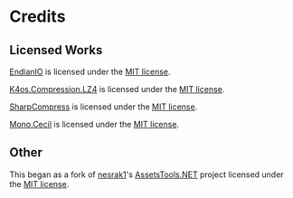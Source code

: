 # Credits
## Licensed Works
[EndianIO](https://github.com/Igor55x/EndianIO) is licensed under the [MIT license](https://github.com/Igor55x/AssetsTools/blob/master/Licenses/EndianIO.md).

[K4os.Compression.LZ4](https://github.com/MiloszKrajewski/K4os.Compression.LZ4) is licensed under the [MIT license](https://github.com/Igor55x/AssetsTools/blob/master/Licenses/Lz4.md).

[SharpCompress](https://github.com/adamhathcock/sharpcompress) is licensed under the [MIT license](https://github.com/Igor55x/AssetsTools/blob/master/Licenses/SharpCompress.md).

[Mono.Cecil](https://github.com/jbevain/cecil) is licensed under the [MIT license](https://github.com/Igor55x/AssetsTools/blob/master/Licenses/MonoCecil.md).
## Other
This began as a fork of [nesrak1](https://github.com/nesrak1)'s [AssetsTools.NET](https://github.com/nesrak1/AssetsTools.NET) project licensed under the [MIT license](https://github.com/Igor55x/AssetsTools/blob/master/Licenses/AssetsToolsNET.md).